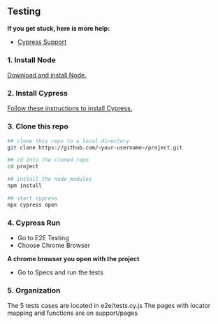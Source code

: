 

## Testing

**If you get stuck, here is more help:**

* [Cypress Support](https://on.cypress.io/support)
  
### 1. Install Node

[Download and install Node.](https://nodejs.org/pt-br/download/current)

### 2. Install Cypress

[Follow these instructions to install Cypress.](https://on.cypress.io/installing-cypress)

### 3. Clone this repo

```bash
## clone this repo to a local directory
git clone https://github.com/<your-username>/project.git

## cd into the cloned repo
cd project

## install the node_modules
npm install

## start cypress
npx cypress open
```

### 4. Cypress Run

* Go to E2E Testing
* Choose Chrome Browser

**A chrome browser you open with the project**

* Go to Specs and run the tests

### 5. Organization

The 5 tests cases are located in e2e/tests.cy.js
The pages with locator mapping and functions are on support/pages
